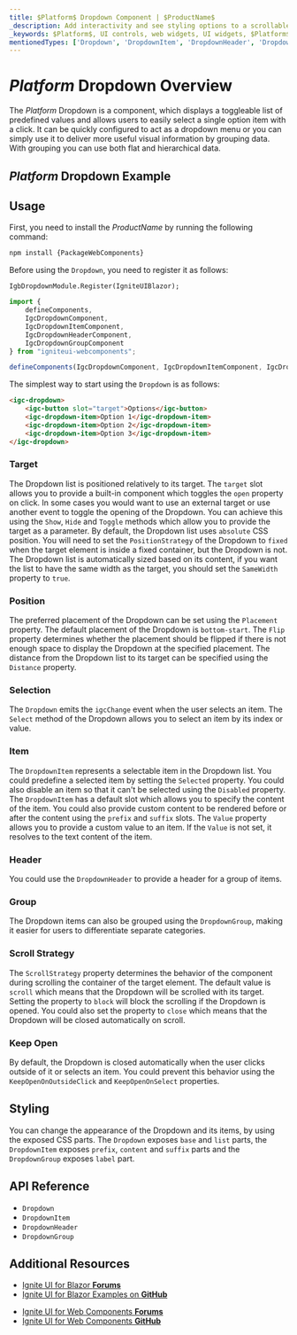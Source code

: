 ```yaml
---
title: $Platform$ Dropdown Component | $ProductName$
_description: Add interactivity and see styling options to a scrollable list of items in your app. Get started using the Dropdown Component in $ProductName$ now.
_keywords: $Platform$, UI controls, web widgets, UI widgets, $Platform$ Dropdown Component, Infragistics
mentionedTypes: ['Dropdown', 'DropdownItem', 'DropdownHeader', 'DropdownGroup']
---
```


# $Platform$ Dropdown Overview


The $Platform$ Dropdown is a component, which displays a toggleable list of predefined values and allows users to easily select a single option item with a click. It can be quickly configured to act as a dropdown menu or you can simply use it to deliver more useful visual information by grouping data. With grouping you can use both flat and hierarchical data.

## $Platform$ Dropdown Example

<code-view style="height: 200px"
           data-demos-base-url="{environment:dvDemosBaseUrl}"
           iframe-src="{environment:dvDemosBaseUrl}/inputs/dropdown-overview"
           alt="$Platform$ Dropdown Example"
           github-src="inputs/dropdown/overview">
</code-view>

## Usage

<!-- WebComponents -->
First, you need to install the $ProductName$ by running the following command:

```cmd
npm install {PackageWebComponents}
```
<!-- end: WebComponents -->

Before using the `Dropdown`, you need to register it as follows:

```razor
IgbDropdownModule.Register(IgniteUIBlazor);
```

```ts
import { 
    defineComponents,
    IgcDropdownComponent,
    IgcDropdownItemComponent,
    IgcDropdownHeaderComponent,
    IgcDropdownGroupComponent 
} from "igniteui-webcomponents";

defineComponents(IgcDropdownComponent, IgcDropdownItemComponent, IgcDropdownHeaderComponent, IgcDropdownGroupComponent);
```

The simplest way to start using the `Dropdown` is as follows:

```html
<igc-dropdown>
    <igc-button slot="target">Options</igc-button>
    <igc-dropdown-item>Option 1</igc-dropdown-item>
    <igc-dropdown-item>Option 2</igc-dropdown-item>
    <igc-dropdown-item>Option 3</igc-dropdown-item>
</igc-dropdown>
```

### Target

The Dropdown list is positioned relatively to its target. The `target` slot allows you to provide a built-in component which toggles the `open` property on click. In some cases you would want to use an external target or use another event to toggle the opening of the Dropdown. You can achieve this using the `Show`, `Hide` and `Toggle` methods which allow you to provide the target as a parameter. By default, the Dropdown list uses `absolute` CSS position. You will need to set the `PositionStrategy` of the Dropdown to `fixed` when the target element is inside a fixed container, but the Dropdown is not. The Dropdown list is automatically sized based on its content, if you want the list to have the same width as the target, you should set the `SameWidth` property to `true`.

<code-view style="height: 200px"
           data-demos-base-url="{environment:dvDemosBaseUrl}"
           iframe-src="{environment:dvDemosBaseUrl}/inputs/dropdown-target"
           alt="$Platform$ Dropdown Target Example"
           github-src="inputs/dropdown/target">
</code-view>

### Position

The preferred placement of the Dropdown can be set using the `Placement` property. The default placement of the Dropdown is `bottom-start`. The `Flip` property determines whether the placement should be flipped if there is not enough space to display the Dropdown at the specified placement. The distance from the Dropdown list to its target can be specified using the `Distance` property.

<code-view style="height: 500px"
           data-demos-base-url="{environment:dvDemosBaseUrl}"
           iframe-src="{environment:dvDemosBaseUrl}/inputs/dropdown-position"
           alt="$Platform$ Dropdown Position Example"
           github-src="inputs/dropdown/position">
</code-view>

### Selection

The `Dropdown` emits the `igcChange` event when the user selects an item. The `Select` method of the Dropdown allows you to select an item by its index or value.

### Item

The `DropdownItem` represents a selectable item in the Dropdown list. You could predefine a selected item by setting the `Selected` property. You could also disable an item so that it can't be selected using the `Disabled` property. The `DropdownItem` has a default slot which allows you to specify the content of the item. You could also provide custom content to be rendered before or after the content using the `prefix` and `suffix` slots. The `Value` property allows you to provide a custom value to an item. If the `Value` is not set, it resolves to the text content of the item.

<code-view style="height: 200px"
           data-demos-base-url="{environment:dvDemosBaseUrl}"
           iframe-src="{environment:dvDemosBaseUrl}/inputs/dropdown-item"
           alt="$Platform$ Dropdown Item Example"
           github-src="inputs/dropdown/item">
</code-view>

### Header

You could use the `DropdownHeader` to provide a header for a group of items.

<code-view style="height: 250px"
           data-demos-base-url="{environment:dvDemosBaseUrl}"
           iframe-src="{environment:dvDemosBaseUrl}/inputs/dropdown-header"
           alt="$Platform$ Dropdown Header Example"
           github-src="inputs/dropdown/header">
</code-view>

### Group

The Dropdown items can also be grouped using the `DropdownGroup`, making it easier for users to differentiate separate categories.

<code-view style="height: 400px"
           data-demos-base-url="{environment:dvDemosBaseUrl}"
           iframe-src="{environment:dvDemosBaseUrl}/inputs/dropdown-group"
           alt="$Platform$ Dropdown Group Example"
           github-src="inputs/dropdown/group">
</code-view>

### Scroll Strategy

The `ScrollStrategy` property determines the behavior of the component during scrolling the container of the target element. The default value is `scroll` which means that the Dropdown will be scrolled with its target. Setting the property to `block` will block the scrolling if the Dropdown is opened. You could also set the property to `close` which means that the Dropdown will be closed automatically on scroll.

### Keep Open

By default, the Dropdown is closed automatically when the user clicks outside of it or selects an item. You could prevent this behavior using the `KeepOpenOnOutsideClick` and `KeepOpenOnSelect` properties.

## Styling

You can change the appearance of the Dropdown and its items, by using the exposed CSS parts. The `Dropdown` exposes `base` and `list` parts, the `DropdownItem` exposes `prefix`, `content` and `suffix` parts and the `DropdownGroup` exposes `label` part.

<code-view style="height: 300px"
           data-demos-base-url="{environment:dvDemosBaseUrl}"
           iframe-src="{environment:dvDemosBaseUrl}/inputs/dropdown-styling"
           alt="$Platform$ Dropdown Styling Example"
           github-src="inputs/dropdown/styling">
</code-view>

<!-- WebComponents -->

## API Reference

* `Dropdown`
* `DropdownItem`
* `DropdownHeader`
* `DropdownGroup`

<!-- end: WebComponents -->

## Additional Resources

<!-- Blazor -->

* [Ignite UI for Blazor **Forums**](https://www.infragistics.com/community/forums/f/ignite-ui-for-blazor)
* [Ignite UI for Blazor Examples on **GitHub**](https://github.com/IgniteUI/igniteui-blazor-examples)

<!-- end: Blazor -->

<!-- WebComponents -->

* [Ignite UI for Web Components **Forums**](https://www.infragistics.com/community/forums/f/ignite-ui-for-web-components)
* [Ignite UI for Web Components **GitHub**](https://github.com/IgniteUI/igniteui-webcomponents)

<!-- end: WebComponents -->